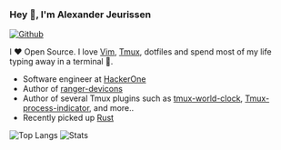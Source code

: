 ### Hey 👋, I'm Alexander Jeurissen

[![Github](https://img.shields.io/github/followers/alexanderjeurissen?label=Follow&style=social)](https://github.com/alexanderjeurissen)

I ❤ Open Source. I love [Vim](https://www.vim.org/), [Tmux](https://github.com/tmux/tmux), dotfiles and spend most of my life typing away in a terminal 🙈.

* Software engineer at [HackerOne](https://github.com/hacker0x01)
* Author of [ranger-devicons](https://github.com/alexanderjeurissen/ranger-devicons)
* Author of several Tmux plugins such as [tmux-world-clock](https://github.com/alexanderjeurissen/tmux-world-clock), [Tmux-process-indicator](https://github.com/alexanderjeurissen/tmux-process-indicator), and more..
* Recently picked up [Rust](https://rustlang.org)

![Top Langs](https://github-readme-stats.vercel.app/api/top-langs/?username=alexanderjeurissen&hide=php)
![Stats](https://github-readme-stats.vercel.app/api?username=alexanderjeurissen&show_icons=true&count_private=true&line_height=34)
